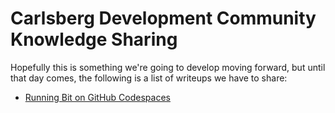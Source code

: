 # Carlsberg Development Community Knowledge Sharing

Hopefully this is something we're going to develop moving forward, but until that day comes, the following is a list of writeups we have to share:

- [Running Bit on GitHub Codespaces](bit_codespaces.md)
